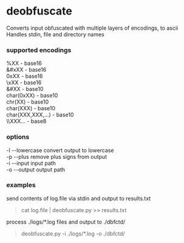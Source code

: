 # deobfuscate
Converts input obfuscated with multiple layers of encodings, to ascii<br>
Handles stdin, file and directory names 

### supported encodings
%XX - base16<br>
&#xXX - base16<br>
0xXX - base16<br>
\\xXX - base16<br>
&#XX - base10<br>
char(0xXX) - base10<br>
chr(XX) - base10<br>
char(XXX) - base10<br>
char(XXX,XXX,...) - base10<br>
\\\\XXX... - base8<br>

### options
-l --lowercase convert output to lowercase<br>
-p --plus remove plus signs from output<br>
-i --input input path<br>
-o --output output path<br>

### examples
send contents of log.file via stdin and output to results.txt<br>
>cat log.file | deobfuscate.py >> results.txt<br>

process ./logs/*.log files and output to ./dbfctd/<br>
>deobfuscate.py -i ./logs/*.log -o ./dbfctd/<br>
